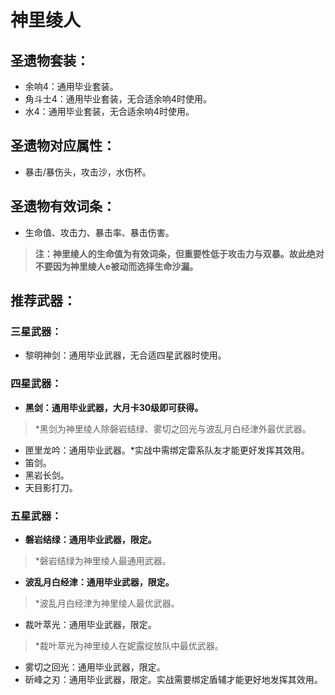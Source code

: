 
# 神里绫人

## 圣遗物套装：
- 余响4：通用毕业套装。
- 角斗士4：通用毕业套装，无合适余响4时使用。
- 水4：通用毕业套装，无合适余响4时使用。

## 圣遗物对应属性：
- 暴击/暴伤头，攻击沙，水伤杯。

## 圣遗物有效词条：
- 生命值、攻击力、暴击率、暴击伤害。

> **注：神里绫人的生命值为有效词条，但重要性低于攻击力与双暴。故此绝对不要因为神里绫人e被动而选择生命沙漏。**


## 推荐武器：
### 三星武器：
- 黎明神剑：通用毕业武器，无合适四星武器时使用。

### 四星武器：
- **黑剑：通用毕业武器，大月卡30级即可获得。**

> \*黑剑为神里绫人除磐岩结绿、雾切之回光与波乱月白经津外最优武器。

- 匣里龙吟：通用毕业武器。*实战中需绑定雷系队友才能更好发挥其效用。
- 笛剑。
- 黑岩长剑。
- 天目影打刀。

### 五星武器：
- **磐岩结绿：通用毕业武器，限定。**

> \*磐岩结绿为神里绫人最通用武器。

- **波乱月白经津：通用毕业武器，限定。**

> \*波乱月白经津为神里绫人最优武器。

- 裁叶萃光：通用毕业武器，限定。

> \*裁叶萃光为神里绫人在妮露绽放队中最优武器。

- 雾切之回光：通用毕业武器，限定。
- 斫峰之刃：通用毕业武器，限定。实战需要绑定盾辅才能更好地发挥其效用。
